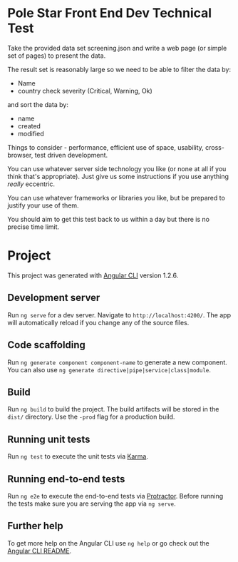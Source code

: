 Pole Star Front End Dev Technical Test
============================================

Take the provided data set screening.json and write a web page (or simple set of pages) to present the data. 

The result set is reasonably large so we need to be able to filter the data by:

* Name
* country check severity (Critical, Warning, Ok)

and sort the data by:

* name
* created
* modified


Things to consider - performance, efficient use of space, usability, cross-browser, test driven development.

You can use whatever server side technology you like (or none at all if you think that's appropriate). 
Just give us some instructions if you use anything *really* eccentric. 

You can use whatever frameworks or libraries you like, but be prepared to justify your use of them.

You should aim to get this test back to us within a day but there is no precise time limit. 

# Project

This project was generated with [Angular CLI](https://github.com/angular/angular-cli) version 1.2.6.

## Development server

Run `ng serve` for a dev server. Navigate to `http://localhost:4200/`. The app will automatically reload if you change any of the source files.

## Code scaffolding

Run `ng generate component component-name` to generate a new component. You can also use `ng generate directive|pipe|service|class|module`.

## Build

Run `ng build` to build the project. The build artifacts will be stored in the `dist/` directory. Use the `-prod` flag for a production build.

## Running unit tests

Run `ng test` to execute the unit tests via [Karma](https://karma-runner.github.io).

## Running end-to-end tests

Run `ng e2e` to execute the end-to-end tests via [Protractor](http://www.protractortest.org/).
Before running the tests make sure you are serving the app via `ng serve`.

## Further help

To get more help on the Angular CLI use `ng help` or go check out the [Angular CLI README](https://github.com/angular/angular-cli/blob/master/README.md).
